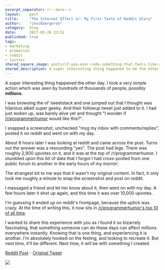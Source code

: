 ```yaml
---
excerpt_separator: <!--more-->
layout:    post
title:     "The Internet Effect or: My First Taste of Reddit Glory"
author:    "chuckbergeron"
category:  blog
date:      2017-03-20 23:51
published: true
tags:
- marketing
- promotion
- reddit
- twitter
shared_square_image: posts/if-you-ever-code-something-that-feels-like-a-hack-but-it-just-works-daisyowl.jpg
shared_description: A super interesting thing happened to me the other day ...
---
```


A super interesting thing happened the other day. I took a very simple action which was seen by hundreds of thousands of people, possibly <strong>millions</strong>.

I was browsing the ol' tweetstack and one jumped out that I thought was hilarious albeit super geeky. And their followup tweet just added to it. I had just woken up, was barely alive yet and thought "I wonder if <a href="http://reddit.com/r/programmerHumor/">/r/programmerhumor</a> would like this?".

I snapped a screenshot, unchecked "msg my inbox with comments/replies", posted it on reddit and went on with my day.

<!--more-->

About 8 hours later I was looking at reddit and came across the post. Turns out the answer was a resounding "yes". The post had legs. There was roughly 2,900 upvotes on it, and it was at the top of /r/programmerhumor. I stumbled upon this bit of data that I forgot I had cross-posted from one public forum to another in the early hours of my mornin'.

The strangest bit to me was that it wasn't my original content. In fact, it only took me roughly a minute to snap the screenshot and post on reddit.

I messaged a friend and let her know about it, then went on with my day. A few hours later it shot up again, and this time it was over 10,000 upvotes.

I'm guessing it ended up on reddit's frontpage, because the uptick was crazy. At the time of writing this, it now sits in <a href="https://www.reddit.com/r/ProgrammerHumor/top/">/r/programmerhumor's top 10 of all time</a>.

I wanted to share this experience with you as I found it so bizarrely fascinating, that something someone can do these days can affect millions everywhere instantly. Knowing that is one thing, and experiencing it is another. I'm absolutely hooked on the feeling, and looking to recreate it. But next time, it'll be different. Next time, it will be with something I created.

<a href="https://www.reddit.com/r/ProgrammerHumor/comments/5zksrb/if_you_ever_code_something_that_feels_like_a_hack">Reddit Post</a> - <a href="https://twitter.com/daisyowl/status/841802094361235456">Original Tweet</a>

<a href="https://www.reddit.com/r/ProgrammerHumor/comments/5zksrb/if_you_ever_code_something_that_feels_like_a_hack"><img src="{% asset_path 'posts/if-you-ever-code-something-that-feels-like-a-hack-but-it-just-works-daisyowl.jpg' %}" /></a>



